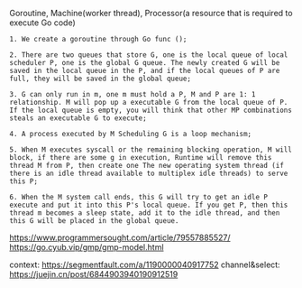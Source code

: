 Goroutine, Machine(worker thread), Processor(a resource that is required to execute Go code)
```
1. We create a goroutine through Go func ();

2. There are two queues that store G, one is the local queue of local scheduler P, one is the global G queue. The newly created G will be saved in the local queue in the P, and if the local queues of P are full, they will be saved in the global queue;

3. G can only run in m, one m must hold a P, M and P are 1: 1 relationship. M will pop up a executable G from the local queue of P. If the local queue is empty, you will think that other MP combinations steals an executable G to execute;

4. A process executed by M Scheduling G is a loop mechanism;

5. When M executes syscall or the remaining blocking operation, M will block, if there are some g in execution, Runtime will remove this thread M from P, then create one The new operating system thread (if there is an idle thread available to multiplex idle threads) to serve this P;

6. When the M system call ends, this G will try to get an idle P execute and put it into this P's local queue. If you get P, then this thread m becomes a sleep state, add it to the idle thread, and then this G will be placed in the global queue.
```

https://www.programmersought.com/article/79557885527/
https://go.cyub.vip/gmp/gmp-model.html

context: https://segmentfault.com/a/1190000040917752
channel&select: https://juejin.cn/post/6844903940190912519